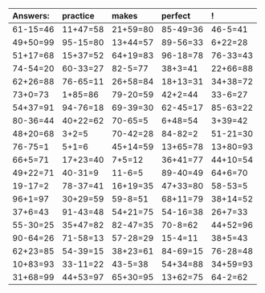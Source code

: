 | Answers: | practice | makes | perfect | ! |
| :--- | :--- | :--- | :--- | :--- |
| 61-15=46 | 11+47=58 | 21+59=80 | 85-49=36 | 46-5=41 | 
| 49+50=99 | 95-15=80 | 13+44=57 | 89-56=33 | 6+22=28 | 
| 51+17=68 | 15+37=52 | 64+19=83 | 96-18=78 | 76-33=43 | 
| 74-54=20 | 60-33=27 | 82-5=77 | 38+3=41 | 22+66=88 | 
| 62+26=88 | 76-65=11 | 26+58=84 | 18+13=31 | 34+38=72 | 
| 73+0=73 | 1+85=86 | 79-20=59 | 42+2=44 | 33-6=27 | 
| 54+37=91 | 94-76=18 | 69-39=30 | 62-45=17 | 85-63=22 | 
| 80-36=44 | 40+22=62 | 70-65=5 | 6+48=54 | 3+39=42 | 
| 48+20=68 | 3+2=5 | 70-42=28 | 84-82=2 | 51-21=30 | 
| 76-75=1 | 5+1=6 | 45+14=59 | 13+65=78 | 13+80=93 | 
| 66+5=71 | 17+23=40 | 7+5=12 | 36+41=77 | 44+10=54 | 
| 49+22=71 | 40-31=9 | 11-6=5 | 89-40=49 | 64+6=70 | 
| 19-17=2 | 78-37=41 | 16+19=35 | 47+33=80 | 58-53=5 | 
| 96+1=97 | 30+29=59 | 59-8=51 | 68+11=79 | 38+14=52 | 
| 37+6=43 | 91-43=48 | 54+21=75 | 54-16=38 | 26+7=33 | 
| 55-30=25 | 35+47=82 | 82-47=35 | 70-8=62 | 44+52=96 | 
| 90-64=26 | 71-58=13 | 57-28=29 | 15-4=11 | 38+5=43 | 
| 62+23=85 | 54-39=15 | 38+23=61 | 84-69=15 | 76-28=48 | 
| 10+83=93 | 33-11=22 | 43-5=38 | 54+34=88 | 34+59=93 | 
| 31+68=99 | 44+53=97 | 65+30=95 | 13+62=75 | 64-2=62 | 
